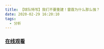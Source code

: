 ```yaml
---
title: 【球队特写】我们不要重建！雷霆为什么那么强？
date: 2020-02-29 16:20:10
tags:
  - 分析
---
```


### <a href="https://www.weibo.com/tv/v/Iws0g4Yoh?fid=1034:4477339204255774" target="_blank">在线观看</a>

